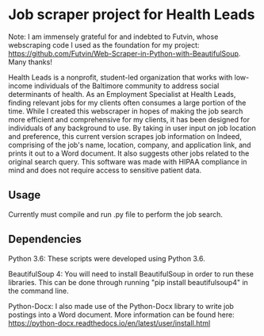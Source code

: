 # Job scraper project for Health Leads

Note: I am immensely grateful for and indebted to Futvin, whose webscraping code I used as the foundation for my project: https://github.com/Futvin/Web-Scraper-in-Python-with-BeautifulSoup. Many thanks!

Health Leads is a nonprofit, student-led organization that works with low-income individuals of the Baltimore community to address social determinants of health. As an Employment Specialist at Health Leads, finding relevant jobs for my clients often consumes a large portion of the time. While I created this webscraper in hopes of making the job search more efficient and comprehensive for my clients, it has been designed for individuals of any background to use. By taking in user input on job location and preference, this current version scrapes job information on Indeed, comprising of the job's name, location, company, and application link, and prints it out to a Word document. It also suggests other jobs related to the original search query. This software was made with HIPAA compliance in mind and does not require access to sensitive patient data.

Usage
--------------
Currently must compile and run .py file to perform the job search. 


Dependencies
--------------
Python 3.6: These scripts were developed using Python 3.6.

BeautifulSoup 4: You will need to install BeautifulSoup in order to run these libraries. This can be done through running "pip install beautifulsoup4" in the command line.

Python-Docx: I also made use of the Python-Docx library to write job postings into a Word document. More information can be found here: https://python-docx.readthedocs.io/en/latest/user/install.html


